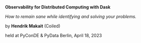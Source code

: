 **Observability for Distributed Computing with Dask**

_How to remain sane while identifying and solving your problems._

by **Hendrik Makait** (Coiled)

held at PyConDE & PyData Berlin, April 18, 2023
